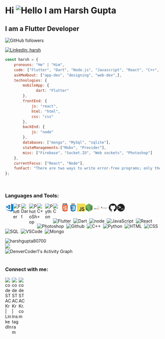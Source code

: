 # Hi <img src="https://raw.githubusercontent.com/MartinHeinz/MartinHeinz/master/wave.gif" alt="Hello" width="35px"> I am Harsh Gupta

## I am a Flutter Developer


![GitHub followers](https://img.shields.io/github/followers/harshgupta80700?label=Follow&style=social) 
<!-- ![visitors](https://visitor-badge.laobi.icu/badge?page_id=harshgupta80700.harshgupta80700)  -->
[![Linkedin: harsh](https://img.shields.io/badge/-harsh-blue?style=flat-square&logo=Linkedin&logoColor=white&link=https://www.linkedin.com/in/harsh-gupta-129233145/)](https://www.linkedin.com/in/harsh-gupta-129233145/)


<!-- - 🔭 I’m currently working on ..Improving my current skills
- 🌱 I’m currently learning ...Node.js
- 💬 Ask me about ...Anything 
- 📫 How to reach me: ...Drop me an email <a href = "mailto:harshgupta.80700@gmail.com">here</a>
- ⚡ Fun fact: ...I am in love with Singing -->

```javascript
const harsh = {
    pronouns: "He" | "Him",
    code: ["Flutter", "Dart", "Node.js", "Javascript", "React", "C++", "Python", "HTML", "CSS"],
    askMeAbout: ["app-dev", "designing", "web-dev",],
    technologies: {
        mobileApp: {
              dart: "Flutter"
        },
        frontEnd: {
            js: "react",
            html: "html",
            css: "css"
        },
        backEnd: {
            js: "node"
        },
        databases: ["mongo", "MySql", "sqlite"],
        stateManagements:["Mobx", "Provider"],
        misc: ["Firebase", "Socket.IO", "Web sockets", "Photoshop"]
    },
    currentFocus: ["React", "Node"],
    funFact: "There are two ways to write error-free programs; only the third one works"
};
```

<br />

### Languages and Tools:

[<img align="left" alt="Visual Studio Code" width="26px" src="https://raw.githubusercontent.com/github/explore/80688e429a7d4ef2fca1e82350fe8e3517d3494d/topics/visual-studio-code/visual-studio-code.png" />](https://github.com/harshgupta80700)
[<img align="left" alt="Flutter" width="26px" src="https://www.kindpng.com/picc/m/355-3557482_flutter-logo-png-transparent-png.png" />](https://github.com/harshgupta80700)
[<img align="left" alt="Dart" width="26px" src="https://pbs.twimg.com/profile_images/993555605078994945/Yr-pWI4G.jpg" />](https://github.com/harshgupta80700)
[<img align="left" alt="PhotoShop" width="26px" src="https://upload.wikimedia.org/wikipedia/commons/thumb/a/af/Adobe_Photoshop_Mobile_icon.svg/1049px-Adobe_Photoshop_Mobile_icon.svg.png" />](https://github.com/harshgupta80700)
[<img align="left" alt="C++" width="26px" src="https://raw.githubusercontent.com/isocpp/logos/master/cpp_logo.png" />](https://github.com/harshgupta80700)
[<img align="left" alt="Python" width="26px" src="https://upload.wikimedia.org/wikipedia/commons/thumb/c/c3/Python-logo-notext.svg/1200px-Python-logo-notext.svg.png" />](https://github.com/harshgupta80700)
[<img align="left" alt="C" width="26px" src="https://www.pngkit.com/png/full/101-1010012_c-programming-icon-c-programming-language-logo.png" />](https://github.com/harshgupta80700)
[<img align="left" alt="HTML5" width="26px" src="https://raw.githubusercontent.com/github/explore/80688e429a7d4ef2fca1e82350fe8e3517d3494d/topics/html/html.png" />](https://github.com/harshgupta80700)
[<img align="left" alt="CSS3" width="26px" src="https://raw.githubusercontent.com/github/explore/80688e429a7d4ef2fca1e82350fe8e3517d3494d/topics/css/css.png" />](https://github.com/harshgupta80700)
[<img align="left" alt="JavaScript" width="26px" src="https://raw.githubusercontent.com/github/explore/80688e429a7d4ef2fca1e82350fe8e3517d3494d/topics/javascript/javascript.png" />](https://github.com/harshgupta80700)
[<img align="left" alt="Node.js" width="26px" src="https://raw.githubusercontent.com/github/explore/80688e429a7d4ef2fca1e82350fe8e3517d3494d/topics/nodejs/nodejs.png" />](https://github.com/harshgupta80700)
[<img align="left" alt="MySQL" width="26px" src="https://raw.githubusercontent.com/github/explore/80688e429a7d4ef2fca1e82350fe8e3517d3494d/topics/mysql/mysql.png" />](https://github.com/harshgupta80700)
[<img align="left" alt="MongoDB" width="26px" src="https://raw.githubusercontent.com/github/explore/80688e429a7d4ef2fca1e82350fe8e3517d3494d/topics/mongodb/mongodb.png" />](https://github.com/harshgupta80700)
[<img align="left" alt="GitHub" width="26px" src="https://raw.githubusercontent.com/github/explore/78df643247d429f6cc873026c0622819ad797942/topics/github/github.png" />](https://github.com/harshgupta80700)
[<img align="left" alt="Terminal" width="26px" src="https://raw.githubusercontent.com/github/explore/80688e429a7d4ef2fca1e82350fe8e3517d3494d/topics/terminal/terminal.png" />](https://github.com/harshgupta80700)

<br />
<br />


![Flutter](https://img.shields.io/badge/-Flutter-05122A?style=flat&logo="https://logowik.com/content/uploads/images/flutter5786.jpg")&nbsp;
![Dart](https://img.shields.io/badge/-Dart-05122A?style=flat&logo=Dart)&nbsp;
![node](https://img.shields.io/badge/-node-05122A?style=flat&logo=node)&nbsp;
![JavaScript](https://img.shields.io/badge/-JavaScript-05122A?style=flat&logo=javascript)&nbsp;
![React](https://img.shields.io/badge/-React-05122A?style=flat&logo=react)&nbsp;
![Photoshop](https://img.shields.io/badge/-Photoshop-05122A?style=flat&logo=photoshop)&nbsp;
![Github](https://img.shields.io/badge/-Github-05122A?style=flat&logo=github)&nbsp;
![C++](https://img.shields.io/badge/-C++-05122A?style=flat&logo=c++)&nbsp;
![Python](https://img.shields.io/badge/-Python-05122A?style=flat&logo=python)&nbsp;
![HTML](https://img.shields.io/badge/-HTML-05122A?style=flat&logo=html)&nbsp;
![CSS](https://img.shields.io/badge/-CSS-05122A?style=flat&logo=css)&nbsp;
![SQL](https://img.shields.io/badge/-SQL-05122A?style=flat&logo=sql)&nbsp;
![VSCode](https://img.shields.io/badge/-VSCode-05122A?style=flat&logo=vscode)&nbsp;
![Mongo](https://img.shields.io/badge/-Mongo-05122A?style=flat&logo=mongo&color=ffffff)&nbsp;

<div>
      <img align="left" width=396 src="https://github-readme-stats.vercel.app/api?username=harshgupta80700&show_icons=true&theme=react&border_color=61dafb&include_all_commits=false&count_private=true&hide=issues" alt="harshgupta80700" />
      <img align="left" width=396 src="http://github-readme-streak-stats.herokuapp.com?user=harshgupta80700&theme=react&border=61DAFB&fire=DDB80F"/>
</div>
     
      

<!-- <div style="width: 50%; float: right;">
      <img src="https://github-readme-stats.vercel.app/api/top-langs/?username=harshgupta80700&layout=compact&theme=dark&theme=react&border_color=61dafb&langs_count=5&card_width=500&show_all_langs=true" alt="harshgupta80700" />
</div> -->


<br />
<br />

<img alt="DenverCoder1's Activity Graph" src="https://activity-graph.herokuapp.com/graph?username=harshgupta80700&bg_color=1F222E&color=61dafb&line=F85D7F&point=FFFFFF&hide_border=true" />
      

<br />

<br />

<!-- [![Anurag's github stats](https://github-readme-stats.vercel.app/apiharshgupta80700anuraghazra&show_icon=true)](https://github.com/anuraghazra/github-readme-stats) -->
<!-- <p align="center"><img src="https://devicons.github.io/devicon/devicon.git/icons/react/react-original-wordmark.svg" alt="react" width="40" height="40"/> <img src="https://devicons.github.io/devicon/devicon.git/icons/bootstrap/bootstrap-plain.svg" alt="bootstrap"  width="40" height="40"/> <img src="https://devicons.github.io/devicon/devicon.git/icons/c/c-original.svg" alt="c"  width="40" height="40"/> <img src="https://devicons.github.io/devicon/devicon.git/icons/cplusplus/cplusplus-original.svg" alt="cplusplus"  width="40" height="40"/> <img src="https://devicons.github.io/devicon/devicon.git/icons/css3/css3-original-wordmark.svg" alt="css3"  width="40" height="40"/> <img src="https://devicons.github.io/devicon/devicon.git/icons/html5/html5-original-wordmark.svg" alt="html5"  width="40" height="40"/> <img src="https://devicons.github.io/devicon/devicon.git/icons/java/java-original-wordmark.svg" alt="java"  width="40" height="40"/> <img src="https://devicons.github.io/devicon/devicon.git/icons/javascript/javascript-original.svg" alt="javascript"  width="40" height="40"/> <img src="https://devicons.github.io/devicon/devicon.git/icons/sass/sass-original.svg" alt="sass"  width="40" height="40"/></p> -->
<!-- <img src="https://github-readme-stats.vercel.app/api?username=harshgupta80700&show_icons=true&title_color=fff&icon_color=79ff97&text_color=9f9f9f&bg_color=151515&include_all_commits=false&count_private=true&hide=issues" alt="harshgupta80700" /> -->


### Connect with me:

[<img align="left" target=" " alt="codeSTACKr | LinkedIn" width="22px" src="https://cdn.jsdelivr.net/npm/simple-icons@v3/icons/linkedin.svg" />](https://www.linkedin.com/in/harsh-gupta-129233145/)
[<img align="left" alt="codeSTACKr | Instagram" width="22px" src="https://cdn.jsdelivr.net/npm/simple-icons@v3/icons/instagram.svg" />](https://www.instagram.com/_harsh.hg807_/)
[<img align="left" alt="codeSTACKr.com" width="22px" src="https://image.flaticon.com/icons/png/512/61/61045.png" />](https://www.facebook.com/harshgupta.80700)





